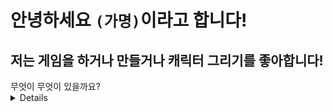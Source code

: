 # 안녕하세요 `(가명)`이라고 합니다!

## 저는 게임을 하거나 만들거나 캐릭터 그리기를 좋아합니다!

<summary>무엇이 무엇이 있을까요?
<details>

![세피로트][SD]

[SD]: https://www.nintendoworldreport.com/media/58422/4/6.jpg